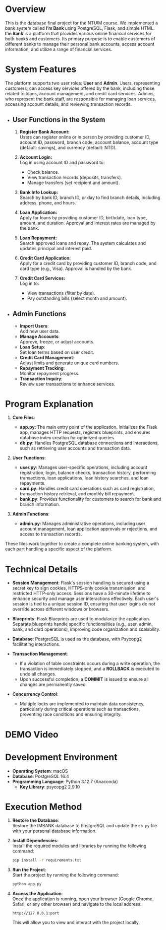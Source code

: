 # Overview  
This is the database final project for the NTUIM course. We implemented a bank system called **I’m Bank** using PostgreSQL, Flask, and simple HTML. **I’m Bank** is a platform that provides various online financial services for both banks and customers. Its primary purpose is to enable customers of different banks to manage their personal bank accounts, access account information, and utilize a range of financial services.

# System Features


The platform supports two user roles: **User** and **Admin**. Users, representing customers, can access key services offered by the bank, including those related to loans, account management, and credit card services. Admins, who represent the bank staff, are responsible for managing loan services, accessing account details, and reviewing transaction records.

- ## User Functions in the System

   1. **Register Bank Account:**  
      Users can register online or in person by providing customer ID, account ID, password, branch code, account balance, account type (default: savings), and currency (default: NTD).
   
   2. **Account Login:**  
      Log in using account ID and password to:  
      - Check balance.  
      - View transaction records (deposits, transfers).  
      - Manage transfers (set recipient and amount).
   
   3. **Bank Info Lookup:**  
      Search by bank ID, branch ID, or day to find branch details, including address, phone, and hours.
   
   4. **Loan Application:**  
      Apply for loans by providing customer ID, birthdate, loan type, amount, and duration. Approval and interest rates are managed by the bank.
   
   5. **Loan Repayment:**  
      Search approved loans and repay. The system calculates and updates principal and interest paid.
   
   6. **Credit Card Application:**  
      Apply for a credit card by providing customer ID, branch code, and card type (e.g., Visa). Approval is handled by the bank.
   
   7. **Credit Card Services:**  
      Log in to:  
      - View transactions (filter by date).  
      - Pay outstanding bills (select month and amount).


- ## Admin Functions
   - **Import Users**:  
      Add new user data.  
   -  **Manage Accounts**:  
      Approve, freeze, or adjust accounts.  
   -  **Loan Setup**:  
      Set loan terms based on user credit.  
   -  **Credit Card Management**:  
      Adjust limits and generate unique card numbers.  
   -  **Repayment Tracking**:  
      Monitor repayment progress.  
    - **Transaction Inquiry**:  
      Review user transactions to enhance services.
# Program Explanation

   1. **Core Files**:
      - **app.py**: The main entry point of the application. Initializes the Flask app, manages HTTP requests, registers blueprints, and ensures database index creation for optimized queries.
      - **db.py**: Handles PostgreSQL database connections and interactions, such as retrieving user accounts and transaction data.
   
   2. **User Functions**:
      - **user.py**: Manages user-specific operations, including account registration, login, balance checks, transaction history, performing transactions, loan applications, loan history searches, and loan repayments.
      - **card.py**: Handles credit card operations such as card registration, transaction history retrieval, and monthly bill repayment.
      - **bank.py**: Provides functionality for customers to search for bank and branch information.
   
   3. **Admin Functions**:
      - **admin.py**: Manages administrative operations, including user account management, loan application approvals or rejections, and access to transaction records.
   
   These files work together to create a complete online banking system, with each part handling a specific aspect of the platform.
# Technical Details

   - **Session Management**: Flask's session handling is secured using a secret key to sign cookies, HTTPS-only cookie transmission, and restricted HTTP-only access. Sessions have a 30-minute lifetime to enhance security and manage user interactions effectively. Each user's session is tied to a unique session ID, ensuring that user logins do not override across different windows or browsers.
   
   - **Blueprints**: Flask Blueprints are used to modularize the application. Separate blueprints handle specific functionalities (e.g., user, admin, bank, and card operations), improving code organization and scalability.
   
   - **Database**: PostgreSQL is used as the database, with Psycopg2 facilitating interactions.
   
   - **Transaction Management**:  
     - If a violation of table constraints occurs during a write operation, the transaction is immediately stopped, and a **ROLLBACK** is executed to undo all changes.  
     - Upon successful completion, a **COMMIT** is issued to ensure all changes are permanently saved.
   
   - **Concurrency Control**:  
     - Multiple locks are implemented to maintain data consistency, particularly during critical operations such as transactions, preventing race conditions and ensuring integrity.
# DEMO Video
# Development Environment

- **Operating System**: macOS  
- **Database**: PostgreSQL 16.4  
- **Programming Language**: Python 3.12.7 (Anaconda)  
  - **Key Library**: psycopg2 2.9.10  






# Execution Method  

   1. **Restore the Database**:  
      Restore the IMBANK database to PostgreSQL and update the `db.py` file with your personal database information.
   
   2. **Install Dependencies**:  
      Install the required modules and libraries by running the following command:  
      ```bash
      pip install -r requirements.txt
      ```
   
   3. **Run the Project**:  
      Start the project by running the following command:  
      ```bash
      python app.py
      ```
   
   4. **Access the Application**:  
      Once the application is running, open your browser (Google Chrome, Safari, or any other browser) and navigate to the local address:  
      ```
      http://127.0.0.1:port
      ```  
      This will allow you to view and interact with the project locally.
